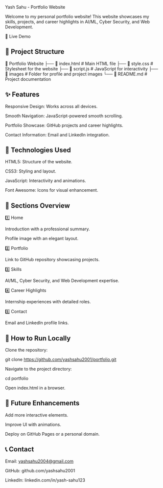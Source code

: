 Yash Sahu - Portfolio Website

Welcome to my personal portfolio website! This website showcases my skills, projects, and career highlights in AI/ML, Cyber Security, and Web Development.

📌 Live Demo



## 📁 Project Structure
📂 Portfolio Website
├── 📄 index.html      # Main HTML file
├── 🎨 style.css      # Stylesheet for the website
├── 📜 script.js      # JavaScript for interactivity
├── 📂 images         # Folder for profile and project images
└── 📄 README.md      # Project documentation

## ✨ Features

Responsive Design: Works across all devices.

Smooth Navigation: JavaScript-powered smooth scrolling.

Portfolio Showcase: GitHub projects and career highlights.

Contact Information: Email and LinkedIn integration.

## 🔧 Technologies Used

HTML5: Structure of the website.

CSS3: Styling and layout.

JavaScript: Interactivity and animations.

Font Awesome: Icons for visual enhancement.

## 📜 Sections Overview

1️⃣ Home

Introduction with a professional summary.

Profile image with an elegant layout.

2️⃣ Portfolio

Link to GitHub repository showcasing projects.

3️⃣ Skills

AI/ML, Cyber Security, and Web Development expertise.

4️⃣ Career Highlights

Internship experiences with detailed roles.

5️⃣ Contact

Email and LinkedIn profile links.

## 🚀 How to Run Locally

Clone the repository:

git clone https://github.com/yashsahu2001/portfolio.git

Navigate to the project directory:

cd portfolio

Open index.html in a browser.

## 📢 Future Enhancements

Add more interactive elements.

Improve UI with animations.

Deploy on GitHub Pages or a personal domain.

## 📞 Contact

Email: yashsahu2004@gmail.com

GitHub: github.com/yashsahu2001

LinkedIn: linkedin.com/in/yash-sahu123

